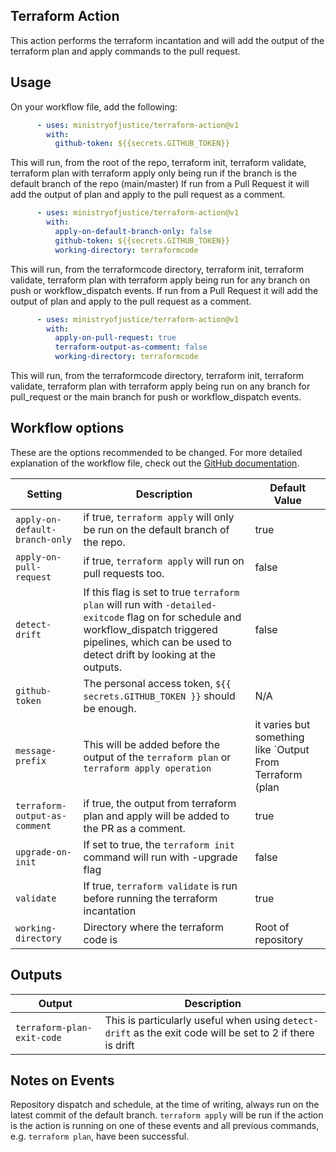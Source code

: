 ## Terraform Action

This action performs the terraform incantation and will add the output of the terraform plan and apply commands to the pull request.

## Usage

On your workflow file, add the following:

```yml
      - uses: ministryofjustice/terraform-action@v1
        with:
          github-token: ${{secrets.GITHUB_TOKEN}}
```

This will run, from the root of the repo, terraform init, terraform validate, terraform plan with terraform apply only being run if the branch is the default branch of the repo (main/master)
If run from a Pull Request it will add the output of plan and apply to the pull request as a comment.


```yml
      - uses: ministryofjustice/terraform-action@v1
        with:
          apply-on-default-branch-only: false
          github-token: ${{secrets.GITHUB_TOKEN}}
          working-directory: terraformcode
```

This will run, from the terraformcode directory, terraform init, terraform validate, terraform plan with terraform apply being run for any branch on push or workflow_dispatch events.
If run from a Pull Request it will add the output of plan and apply to the pull request as a comment.



```yml
      - uses: ministryofjustice/terraform-action@v1
        with:
          apply-on-pull-request: true
          terraform-output-as-comment: false
          working-directory: terraformcode
```

This will run, from the terraformcode directory, terraform init, terraform validate, terraform plan with terraform apply being run on any branch for pull_request or the main branch for push or workflow_dispatch events.


## Workflow options

These are the options recommended to be changed. For more detailed explanation of the workflow file, check out the [GitHub documentation](https://help.github.com/en/articles/configuring-a-workflow#creating-a-workflow-file).

| Setting      | Description                                                                                | Default Value |
| ------------ | ------------------------------------------------------------------------------------------ | ------------------------------------------------ |
| `apply-on-default-branch-only` |if true, `terraform apply` will only be run on the default branch of the repo. | true |
| `apply-on-pull-request` | if true, `terraform apply` will run on pull requests too. | false |
| `detect-drift` | If this flag is set to true `terraform plan` will run with `-detailed-exitcode` flag on for schedule and workflow_dispatch triggered pipelines, which can be used to detect drift by looking at the outputs. | false |
| `github-token` | The personal access token, `${{ secrets.GITHUB_TOKEN }}` should be enough.| N/A |
| `message-prefix` | This will be added before the output of the `terraform plan` or `terraform apply operation` | it varies but something like `Output From Terraform (plan|apply)` |
| `terraform-output-as-comment` | if true, the output from terraform plan and apply will be added to the PR as a comment.| true |
| `upgrade-on-init` | If set to true, the `terraform init` command will run with -upgrade flag | false |
| `validate` | If true, `terraform validate` is run before running the terraform incantation | true |
| `working-directory` | Directory where the terraform code is | Root of repository |


## Outputs

| Output      | Description                                                                                 |
| ------------ | ------------------------------------------------------------------------------------------ |
|`terraform-plan-exit-code`| This is particularly useful when using `detect-drift` as the exit code will be set to 2 if there is drift |


## Notes on Events


Repository dispatch and schedule, at the time of writing, always run on the latest commit of the default branch. `terraform apply` will be run if the action is the action is running on one of these events and all previous commands, e.g. `terraform plan`, have been successful.